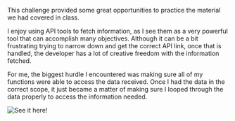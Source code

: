 
This challenge provided some great opportunities to practice the material we had covered in class.

I enjoy using API tools to fetch information, as I see them as a very powerful tool that can accomplish many objectives. Although it can be a bit frustrating trying to narrow down and get the correct API link, once that is handled, the developer has a lot of creative freedom with the information fetched.

For me, the biggest hurdle I encountered was making sure all of my functions were able to access the data received. Once I had the data in the correct scope, it just became a matter of making sure I looped through the data properly to access the information needed.

![See it here!](./Screenshot%202024-05-30%20at%202.55.06%20PM.png)



